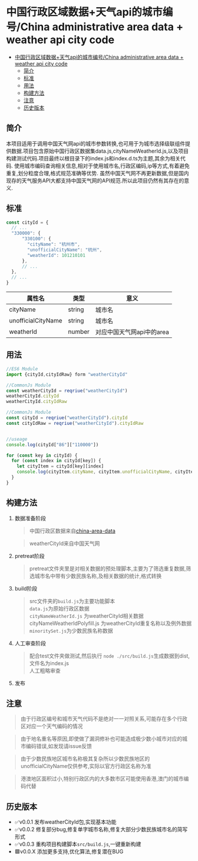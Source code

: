 # 中国行政区域数据+天气api的城市编号/China administrative area data + weather api city code

- [中国行政区域数据+天气api的城市编号/China administrative area data + weather api city code](#中国行政区域数据天气api的城市编号china-administrative-area-data--weather-api-city-code)
  - [简介](#简介)
  - [标准](#标准)
  - [用法](#用法)
  - [构建方法](#构建方法)
  - [注意](#注意)
  - [历史版本](#历史版本)

## 简介

本项目适用于调用中国天气网api的城市参数转换,也可用于为城市选择级联组件提供数据.项目包含原始中国行政区数据集data.js,cityNameWeatherId.js,以及项目构建测试代码.项目最终以根目录下的index.js和index.d.ts为主题,其余为相关代码.
使用城市编码查询相关信息,相对于使用城市名,行政区编码,ip等方式,有着避免重复,划分粒度合理,格式规范准确等优势.
虽然中国天气网不再更新数据,但是国内现存的天气服务API大都支持中国天气网的API规范.所以此项目仍然有其存在的意义.


## 标准
```js
const cityId = {
  // ...
  "330000": {
      "330100": {
        "cityName": "杭州市",
        "unofficialCityName": "杭州",
        "weatherId": 101210101
      },
      // ...
  },
  // ...
}
```
|属性名|类型|意义|
|---|---|---|
|cityName|string|城市名|
|unofficialCityName|string|城市名|
|weatherId|number|对应中国天气网api中的area|

## 用法

```js
//ES6 Module
import {cityId,cityIdRaw} form "weatherCityId"

//CommonJs Module
const weatherCityId = reqriue("weatherCityId")
weatherCityId.cityId
weatherCityId.cityIdRaw

//CommonJs Module
const cityId = reqriue("weatherCityId").cityId
const cityIdRaw = reqriue("weatherCityId").cityIdRaw


//useage
console.log(cityId["86"]["110000"])

for (const key in cityId) {
  for (const index in cityId[key]) {
    let cityItem = cityId[key][index]
    console.log(cityItem.cityName, cityItem.unofficialCityName, cityItem.weatherId)
  }
}

```

## 构建方法
1. 数据准备阶段
   > 中国行政区数据来自[china-area-data](https://www.npmjs.com/package/china-area-data)

   > weatherCityId来自中国天气网
2. pretreat阶段
   >pretreat文件夹里是对相关数据的预处理脚本,主要为了筛选重复数据,筛选城市名中带有少数民族名称,及相关数据的统计,格式转换
3. build阶段
   >src文件夹的`build.js`为主要功能脚本<br/>
   >`data.js`为原始行政区数据<br/>
   >`cityNameWeatherId.js` 为weatherCityId相关数据<br/>
   >cityNameWeatherIdPolyfill.js 为weatherCityId重复名称以及例外数据<br/>
   >`minoritySet.js`为少数民族名称数据
4. 人工审查阶段
   >配合test文件夹做测试,然后执行 `node ./src/build.js`生成数据到dist,文件名为index.js<br/>
   >人工粗略审查
5. 发布

## 注意

>由于行政区编号和城市天气代码不是绝对一一对照关系,可能存在多个行政区对应一个天气编码的情况

>由于地名重名等原因,即使做了漏洞修补也可能造成极少数小城市对应的城市编码错误,如发现请issue反馈

>由于少数民族地区城市名称极其复杂所以少数民族地区的unofficialCityName仅供参考,实际以官方行政区名称为准

>港澳地区面积过小,特别行政区内的大多数市区可能使用香港,澳门的城市编码代替




## 历史版本

-  ✅v0.0.1 发布weatherCityId包,实现基本功能
-  ✅v0.0.2 修复部分bug,修复单字城市名称,修复大部分少数民族城市名的简写形式
-  ✅v0.0.3 重构项目构建脚本`src/build.js`,一键重新构建
-  🟩v0.0.X 添加更多支持,优化算法,修复潜在BUG

